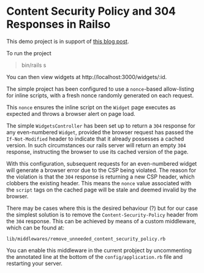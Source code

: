 # Content Security Policy and 304 Responses in Railso

This demo project is in support of [this blog
post](https://www.vector-logic.com/blog/posts/content-security-policy-and-304-responses-in-rails).


To run the project 

> bin/rails s

You can then view widgets at http://localhost:3000/widgets/:id.

The simple project has been configured to use a `nonce`-based
allow-listing for inline scripts, with a fresh nonce randomly generated
on each request.

This `nonce` ensures the inline script on the `Widget` page executes as
expected and throws a browser alert on page load.

The simple `WidgetsController` has been set up to return a `304` response for
any even-numbered `Widget`, provided the browser request has passed the
`If-Not-Modified` header to indicate that it already possesses a cached
version. In such circumstances our rails server will return an empty
`304` response, instructing the browser to use its cached version of the
page.

With this configuration, subsequent requests for an even-numbered widget
will generate a browser error due to the CSP being violated.
The reason for the violation is that the `304` response is returning a
new CSP header, which clobbers the existing header. This means the `nonce`
value associated with the `script` tags on the cached page will be stale
and deemed invalid by the browser.

There may be cases where this is the desired behaviour (?) but for our
case the simplest solution is to remove the `Content-Security-Policy`
header from the `304` response. This can be achieved by means of a
custom middleware, which can be found at:

`lib/middlewares/remove_unneeded_content_security_policy.rb`

You can enable this middleware in the current probject by uncommenting
the annotated line at the bottom of the `config/application.rb` file and
restarting your server.
